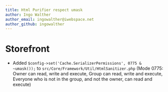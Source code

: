 ```yaml
---
title: Html Purifier respect umask
author: Ingo Walther
author_email: ingowalther@iwebspace.net
author_github: ingowalther
---
```

# Storefront
* Added `$config->set('Cache.SerializerPermissions', 0775 & ~umask());` to  `src/Core/Framework/Util/HtmlSanitizer.php` (Mode 0775: Owner can read, write and execute, Group can read, write and execute, Everyone who is not in the group, and not the owner, can read and execute)

